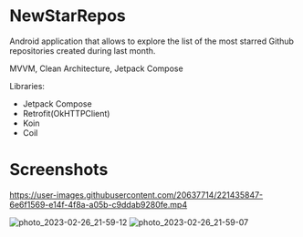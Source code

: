 # NewStarRepos
Android application that allows to explore the list of the most starred Github repositories created during last month.

MVVM, Clean Architecture, Jetpack Compose

Libraries:
* Jetpack Compose
* Retrofit(OkHTTPClient)
* Koin
* Coil

# Screenshots

https://user-images.githubusercontent.com/20637714/221435847-6e6f1569-e14f-4f8a-a05b-c9ddab9280fe.mp4

![photo_2023-02-26_21-59-12](https://user-images.githubusercontent.com/20637714/221435761-4e2bcc8b-1a1f-4e40-8699-e082ded6599b.jpg)
![photo_2023-02-26_21-59-07](https://user-images.githubusercontent.com/20637714/221435763-a2e76935-9490-4bdd-ac60-4e2c12ce4ddc.jpg)

